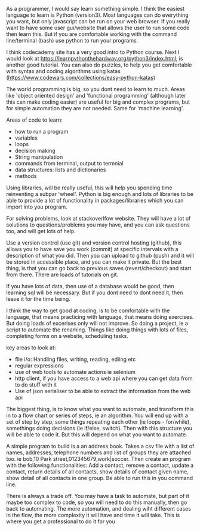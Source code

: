 As a programmer, I would say learn something simple. I think the easiest language to learn is Python (version3). Most languages can do everything you want, but only javascript can be run on your web browser. If you really want to have some user gui/website that allows the user to run some code then learn this. But if you are comfortable working with the command line/terminal (bash) use python to run your programs.

I think codecademy site has a very good intro to Python course. Next I would look at https://learnpythonthehardway.org/python3/index.html, is another good tutorial. You can also do puzzles, to help you get comfortable with syntax and coding algorithms using katas (https://www.codewars.com/collections/easy-python-katas)

The world programming is big, so you dont need to learn to much. Areas like 'object oriented design' and 'functional programming' (although later this can make coding easier) are useful for big and complex programs, but for simple automation they are not needed. Same for 'machine learning'.

Areas of code to learn:

- how to run a program
- variables
- loops
- decision making
- String manipulation
- commands from terminal, output to termnial
- data structures: lists and dictionaries
- methods

Using libraries, will be really useful, this will help you spending time reinventing a subpar 'wheel'. Python is big enough and lots of libraries to be able to provide a lot of functionality in packages/libraries which you can import into you program.

For solving problems, look at stackoverlfow website. They will have a lot of solutions to questions/problems you may have, and you can ask questions too, and will get lots of help.

Use a version control (use git) and version control hosting (github), this allows you to have save you work (commit) at specific intervals with a description of what you did. Then you can upload to github (push) and it will be stored in accessible place, and you can make it private. But the best thing, is that you can go back to previous saves (revert/checkout) and start from there. There are loads of tutorials on git.

If you have lots of data, then use of a database would be good, then learning sql will be necessary. But if you dont need to dont need it, then leave it for the time being.

I think the way to get good at coding, is to be comfortable with the language, that means practicing with language, that means doing exercises. But doing loads of excerises only will not improve. So doing a project, ie a script to automate the renaming. Things like doing things with lots of files, completing forms on a website, scheduling tasks.

key areas to look at:

- file i/o: Handling files, writing, reading, ediing etc
- regular expressions
- use of web tools to automate actions ie selenium
- http client, if you have access to a web api where you can get data from to do stuff with it
- Use of json serialiser to be able to extract the information from the web api

The biggest thing, is to know what you want to automate, and transform this in to a flow chart or series of steps, ie an algorithm. You will end up with a set of step by step, some things repeating each other (ie loops - for/while), somethings doing decisions (ie if/else, switch). Then with this structure you will be able to code it. But this will depend on what you want to automate.

A simple program to build is a an address book. Takes a csv file with a list of names, addresses, telephone numbers and list of groups they are attached too. ie bob,10 Park street,012345679,work|soccer. Then create an program with the following functionalities: Add a contact, remove a contact, update a contact, return details of all contacts, show details of contact given name, show detail of all contacts in one group. Be able to run this in you command line.

There is always a trade off. You may have a task to automate, but part of it maybe too complex to code, so you will need to do this manually, then go back to automating. The more automation, and dealing wiht different cases in the flow, the more complexity it will have and time it will take. This is where you get a professional to do it for you
